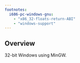 ```yaml
---
footnotes:
  i686-pc-windows-gnu:
    - "x86_32-floats-return-ABI"
    - "windows-support"
---
```


## Overview

32-bit Windows using MinGW.
